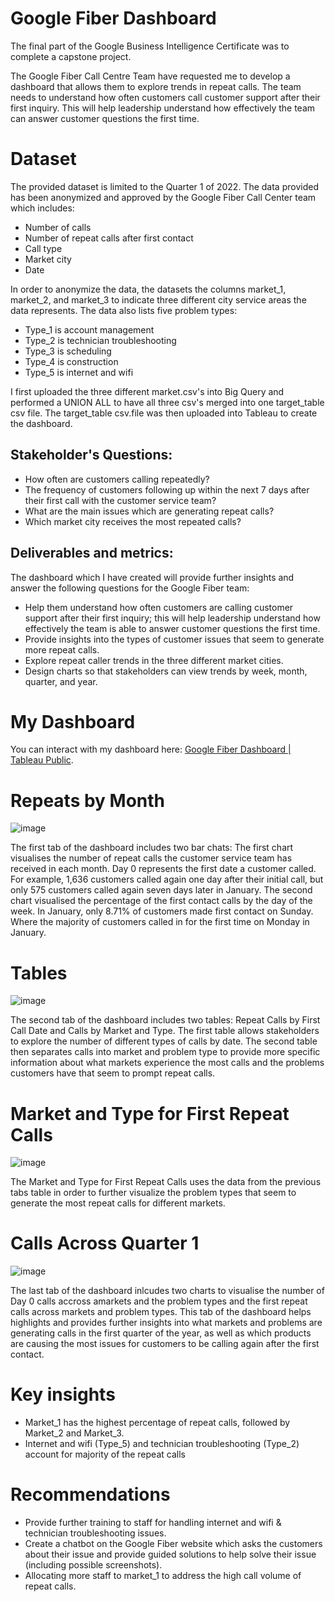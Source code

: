 # Google Fiber Dashboard
The final part of the Google Business Intelligence Certificate was to complete a capstone project.

The Google Fiber Call Centre Team have requested me to develop a dashboard that allows them to explore trends in repeat calls.
The team needs to understand how often customers call customer support after their first inquiry. This will help leadership understand how effectively the team can answer customer questions the first time.

# Dataset
The provided dataset is limited to the Quarter 1 of 2022.
The data provided has been anonymized and approved by the Google Fiber Call Center team which includes:
- Number of calls
- Number of repeat calls after first contact
- Call type
- Market city
- Date

In order to anonymize the data, the datasets the columns market_1, market_2, and market_3 to indicate three different city service areas the data represents. 
The data also lists five problem types:
- Type_1 is account management
- Type_2 is technician troubleshooting
- Type_3 is scheduling
- Type_4 is construction
- Type_5 is internet and wifi

I first uploaded the three different market.csv's into Big Query and performed a UNION ALL to have all three csv's merged into one target_table csv file. The target_table csv.file was then uploaded into Tableau to create the dashboard.

## Stakeholder's Questions:
- How often are customers calling repeatedly?
- The frequency of customers following up within the next 7 days after their first call with the customer service team?
- What are the main issues which are generating repeat calls?
- Which market city receives the most repeated calls?

## Deliverables and metrics:
The dashboard which I have created will provide further insights and answer the following questions for the Google Fiber team:
- Help them understand how often customers are calling customer support after their first inquiry; this will help leadership understand how effectively the team is able to answer customer questions the first time.
- Provide insights into the types of customer issues that seem to generate more repeat calls.
- Explore repeat caller trends in the three different market cities.
- Design charts so that stakeholders can view trends by week, month, quarter, and year.


# My Dashboard
You can interact with my dashboard here: [Google Fiber Dashboard | Tableau Public](https://public.tableau.com/app/profile/timothy5768/viz/GoogleFiber_Final_Project/Dash_day0andDay1Calls).


# Repeats by Month
![image](https://raw.githubusercontent.com/ctimothy14/Google-Fiber-Project/main/Dash_day%200%20and%20Day%201%20Calls.png)

The first tab of the dashboard includes two bar chats: The first chart visualises the number of repeat calls the customer service team has received in each month.
Day 0 represents the first date a customer called. For example, 1,636 customers called again one day after their initial call, but only 575 customers called again seven days later in January. 
The second chart visualised the percentage of the first contact calls by the day of the week. In January, only 8.71% of customers made first contact on Sunday. Where the majority of customers called in for the first time on Monday in January. 

# Tables
![image](https://raw.githubusercontent.com/ctimothy14/Google-Fiber-Project/main/Dash_table.png)

The second tab of the dashboard includes two tables: Repeat Calls by First Call Date and Calls by Market and Type. 
The first table allows stakeholders to explore the number of different types of calls by date. The second table then separates calls into market and problem type to provide more specific information about what markets experience the most calls and the problems customers have that seem to prompt repeat calls.

# Market and Type for First Repeat Calls
![image](https://raw.githubusercontent.com/ctimothy14/Google-Fiber-Project/main/Dash_day%201%20calls%20by%20market.png)

The Market and Type for First Repeat Calls uses the data from the previous tabs table in order to further visualize the problem types that seem to generate the most repeat calls for different markets.

# Calls Across Quarter 1
![image](https://github.com/ctimothy14/Google-Fiber-Project/blob/main/Dash_day%200%20and%20Day%201%20Calls.png)

The last tab of the dashboard inlcudes two charts to visualise the number of Day 0 calls accross amarkets and the problem types and the first repeat calls across markets and problem types.
This tab of the dashboard helps highlights and provides further insights into what markets and problems are generating calls in the first quarter of the year, as well as which products are causing the most issues for customers to be calling again after the first contact.

# Key insights
- Market_1 has the highest percentage of repeat calls, followed by Market_2 and Market_3.
- Internet and wifi (Type_5) and technician troubleshooting (Type_2) account for majority of the repeat calls

# Recommendations
- Provide further training to staff for handling internet and wifi & technician troubleshooting issues.
- Create a chatbot on the Google Fiber website which asks the customers about their issue and provide guided solutions to help solve their issue (including possible screenshots).
- Allocating more staff to market_1 to address the high call volume of repeat calls. 
